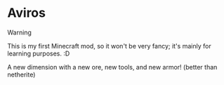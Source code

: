 # Aviros

> [!WARNING]
> This is my first Minecraft mod, so it won't be very fancy; it's mainly for learning purposes. :D

A new dimension with a new ore, new tools, and new armor! (better than netherite)